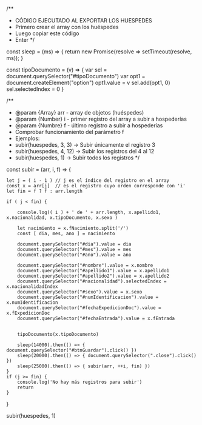 /**
 * CÓDIGO EJECUTADO AL EXPORTAR LOS HUESPEDES
 * Primero crear el array con los huéspedes
 * Luego copiar este código
 * Enter
 */

const sleep = (ms) => {
  return new Promise(resolve => setTimeout(resolve, ms));
}

const tipoDocumento = (v) => {
	var sel = document.querySelector("#tipoDocumento")
	var opt1 = document.createElement("option")
	opt1.value = v
	sel.add(opt1, 0)
	sel.selectedIndex = 0
}

/**
 * @param {Array} arr - array de objetos (huéspedes)
 * @param {Number}  i  - primer registro del array a subir a hospederías
 * @param {Numbre}  f  - último registro a subir a hospederías
 * Comprobar funcionamiento del parámetro f
 * Ejemplos:
 * subir(huespedes, 3, 3) -> Subir únicamente el registro 3
 * subir(huespedes, 4, 12) -> Subir los registros del 4 al 12
 * subir(huespedes, 1) -> Subir todos los registros
 */
 
const subir = (arr, i, f) => {

	let j = ( i - 1 ) // j es el índice del registro en el array
	const x = arr[j]  // es el registro cuyo orden corresponde con 'i'
	let fin = f ? f : arr.length
	
	if ( j < fin) {
	
		console.log(( i ) + ' de ' + arr.length, x.apellido1, x.nacionalidad, x.tipoDocumento, x.sexo )

		let nacimiento = x.fNacimiento.split('/')
		const [ dia, mes, ano ] = nacimiento

		document.querySelector("#dia").value = dia
		document.querySelector("#mes").value = mes
		document.querySelector("#ano").value = ano

		document.querySelector("#nombre").value = x.nombre
		document.querySelector("#apellido1").value = x.apellido1
		document.querySelector("#apellido2").value = x.apellido2
		document.querySelector("#nacionalidad").selectedIndex = x.nacionalidadIndex
		document.querySelector("#sexo").value = x.sexo
		document.querySelector("#numIdentificacion").value = x.numIdentificacion
		document.querySelector("#fechaExpedicionDoc").value = x.fExpedicionDoc
		document.querySelector("#fechaEntrada").value = x.fEntrada


		tipoDocumento(x.tipoDocumento)

		sleep(14000).then(() => { document.querySelector("#btnGuardar").click() })
		sleep(20000).then(() => { document.querySelector(".close").click() })
		sleep(25000).then(() => { subir(arr, ++i, fin) })
	}
	if (j >= fin) {
		console.log('No hay más registros para subir')
		return
	}
	
}

subir(huespedes, 1)